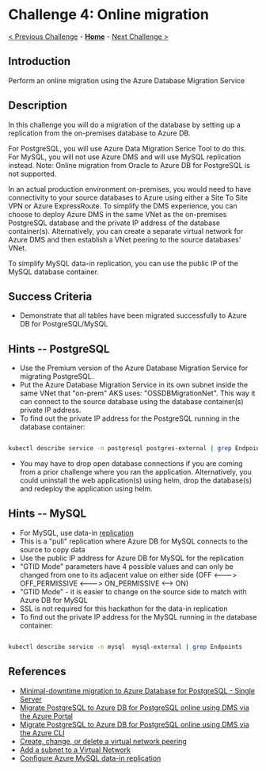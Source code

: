 # Challenge 4: Online migration

[< Previous Challenge](./03-offline-cutover-validation.md) - **[Home](../README.md)** - [Next Challenge >](./05-online-cutover-validation.md)

## Introduction

Perform an online migration using the Azure Database Migration Service

## Description
In this challenge you will do a migration of the database by setting up a replication from the on-premises database to Azure DB.

For PostgreSQL, you will use Azure Data Migration Serice Tool to do this.
For MySQL, you will not use Azure DMS and will use MySQL replication instead.
Note: Online migration from Oracle to Azure DB for PostgreSQL is not supported.

In an actual production environment on-premises, you would need to have connectivity to your source databases to Azure using either a Site To Site VPN or Azure ExpressRoute. To simplify the DMS experience, you can choose to deploy Azure DMS in the same VNet as the on-premises PostgreSQL database and the private IP address of the database container(s). Alternatively, you can create a separate virtual network for Azure DMS and then establish a VNet peering to the source databases' VNet.

To simplify MySQL data-in replication, you can use the public IP of the MySQL database container.

## Success Criteria

* Demonstrate that all tables have been migrated successfully to Azure DB for PostgreSQL/MySQL

## Hints -- PostgreSQL

* Use the Premium version of the Azure Database Migration Service for migrating PostgreSQL.
* Put the Azure Database Migration Service in its own subnet inside the same VNet that "on-prem" AKS uses: "OSSDBMigrationNet". This way it can connect to the source database using the database container(s) private IP address.
* To find out the private IP address for the PostgreSQL running in the database container:

```bash

kubectl describe service -n postgresql postgres-external | grep Endpoints

```

* You may have to drop open database connections if you are coming from a prior challenge where you ran the application. Alternatively, you could uninstall the web application(s) using helm, drop the database(s) and redeploy the application using helm.

## Hints -- MySQL


* For MySQL, use data-in [replication](https://docs.microsoft.com/en-us/azure/mysql/concepts-data-in-replication)
* This is a "pull" replication where Azure DB for MySQL connects to the source to copy data
* Use the public IP address for Azure DB for MySQL for the replication
* "GTID Mode" parameters have 4 possible values and can only be changed from one to its adjacent value on either side (OFF <---> OFF_PERMISSIVE <---> ON_PERMISSIVE <--> ON)
* "GTID Mode" - it is easier to change on the source side to match with Azure DB for MySQL
* SSL is not required for this hackathon for the data-in replication
* To find out the private IP address for the MySQL running in the database container:


```bash

kubectl describe service -n mysql  mysql-external | grep Endpoints

```


## References

* [Minimal-downtime migration to Azure Database for PostgreSQL - Single Server](https://docs.microsoft.com/en-us/azure/postgresql/howto-migrate-online)
* [Migrate PostgreSQL to Azure DB for PostgreSQL online using DMS via the Azure Portal](https://docs.microsoft.com/en-us/azure/dms/tutorial-postgresql-azure-postgresql-online-portal)
* [Migrate PostgreSQL to Azure DB for PostgreSQL online using DMS via the Azure CLI](https://docs.microsoft.com/en-us/azure/dms/tutorial-postgresql-azure-postgresql-online)
* [Create, change, or delete a virtual network peering](https://docs.microsoft.com/en-us/azure/virtual-network/virtual-network-manage-peering)
* [Add a subnet to a Virtual Network](https://docs.microsoft.com/en-us/azure/virtual-network/virtual-network-manage-subnet#add-a-subnet)
* [Configure Azure MySQL data-in replication](https://docs.microsoft.com/en-us/azure/mysql/howto-data-in-replication)



